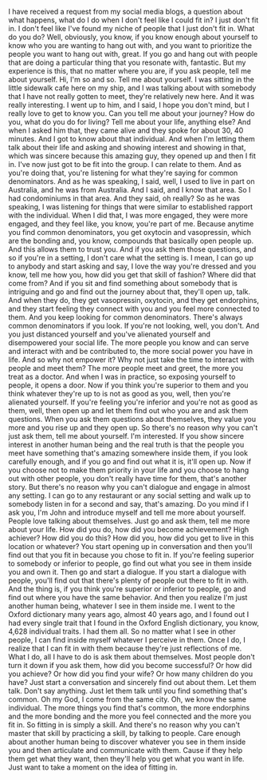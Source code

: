 I have received a request from my social media blogs, a question about what happens, what do I do when I don't feel like I could fit in? I just don't fit in. I don't feel like I've found my niche of people that I just don't fit in. What do you do? Well, obviously, you know, if you know enough about yourself to know who you are wanting to hang out with, and you want to prioritize the people you want to hang out with, great. If you go and hang out with people that are doing a particular thing that you resonate with, fantastic. But my experience is this, that no matter where you are, if you ask people, tell me about yourself. Hi, I'm so and so. Tell me about yourself. I was sitting in the little sidewalk cafe here on my ship, and I was talking about with somebody that I have not really gotten to meet, they're relatively new here. And it was really interesting. I went up to him, and I said, I hope you don't mind, but I really love to get to know you. Can you tell me about your journey? How do you, what do you do for living? Tell me about your life, anything else? And when I asked him that, they came alive and they spoke for about 30, 40 minutes. And I got to know about that individual. And when I'm letting them talk about their life and asking and showing interest and showing in that, which was sincere because this amazing guy, they opened up and then I fit in. I've now just got to be fit into the group. I can relate to them. And as you're doing that, you're listening for what they're saying for common denominators. And as he was speaking, I said, well, I used to live in part on Australia, and he was from Australia. And I said, and I know that area. So I had condominiums in that area. And they said, oh really? So as he was speaking, I was listening for things that were similar to established rapport with the individual. When I did that, I was more engaged, they were more engaged, and they feel like, you know, you're part of me. Because anytime you find common denominators, you get oxytocin and vasopressin, which are the bonding and, you know, compounds that basically open people up. And this allows them to trust you. And if you ask them those questions, and so if you're in a setting, I don't care what the setting is. I mean, I can go up to anybody and start asking and say, I love the way you're dressed and you know, tell me how you, how did you get that skill of fashion? Where did that come from? And if you sit and find something about somebody that is intriguing and go and find out the journey about that, they'll open up, talk. And when they do, they get vasopressin, oxytocin, and they get endorphins, and they start feeling they connect with you and you feel more connected to them. And you keep looking for common denominators. There's always common denominators if you look. If you're not looking, well, you don't. And you just distanced yourself and you've alienated yourself and disempowered your social life. The more people you know and can serve and interact with and be contributed to, the more social power you have in life. And so why not empower it? Why not just take the time to interact with people and meet them? The more people meet and greet, the more you treat as a doctor. And when I was in practice, so exposing yourself to people, it opens a door. Now if you think you're superior to them and you think whatever they're up to is not as good as you, well, then you're alienated yourself. If you're feeling you're inferior and you're not as good as them, well, then open up and let them find out who you are and ask them questions. When you ask them questions about themselves, they value you more and you rise up and they open up. So there's no reason why you can't just ask them, tell me about yourself. I'm interested. If you show sincere interest in another human being and the real truth is that the people you meet have something that's amazing somewhere inside them, if you look carefully enough, and if you go and find out what it is, it'll open up. Now if you choose not to make them priority in your life and you choose to hang out with other people, you don't really have time for them, that's another story. But there's no reason why you can't dialogue and engage in almost any setting. I can go to any restaurant or any social setting and walk up to somebody listen in for a second and say, that's amazing. Do you mind if I ask you, I'm John and introduce myself and tell me more about yourself. People love talking about themselves. Just go and ask them, tell me more about your life. How did you do, how did you become achievement? High achiever? How did you do this? How did you, how did you get to live in this location or whatever? You start opening up in conversation and then you'll find out that you fit in because you chose to fit in. If you're feeling superior to somebody or inferior to people, go find out what you see in them inside you and own it. Then go and start a dialogue. If you start a dialogue with people, you'll find out that there's plenty of people out there to fit in with. And the thing is, if you think you're superior or inferior to people, go and find out where you have the same behavior. And then you realize I'm just another human being, whatever I see in them inside me. I went to the Oxford dictionary many years ago, almost 40 years ago, and I found out I had every single trait that I found in the Oxford English dictionary, you know, 4,628 individual traits. I had them all. So no matter what I see in other people, I can find inside myself whatever I perceive in them. Once I do, I realize that I can fit in with them because they're just reflections of me. What I do, all I have to do is ask them about themselves. Most people don't turn it down if you ask them, how did you become successful? Or how did you achieve? Or how did you find your wife? Or how many children do you have? Just start a conversation and sincerely find out about them. Let them talk. Don't say anything. Just let them talk until you find something that's common. Oh my God, I come from the same city. Oh, we know the same individual. The more things you find that's common, the more endorphins and the more bonding and the more you feel connected and the more you fit in. So fitting in is simply a skill. And there's no reason why you can't master that skill by practicing a skill, by talking to people. Care enough about another human being to discover whatever you see in them inside you and then articulate and communicate with them. Cause if they help them get what they want, then they'll help you get what you want in life. Just want to take a moment on the idea of fitting in.